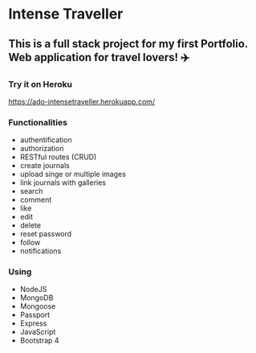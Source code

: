 # Intense Traveller

## This is a full stack project for my first Portfolio. Web application for travel lovers! :airplane:

### Try it on Heroku

https://ado-intensetraveller.herokuapp.com/

### Functionalities

* authentification
* authorization
* RESTful routes (CRUD)
* create journals
* upload singe or multiple images
* link journals with galleries
* search
* comment
* like
* edit
* delete
* reset password
* follow
* notifications

### Using
* NodeJS
* MongoDB
* Mongoose
* Passport
* Express
* JavaScript
* Bootstrap 4
